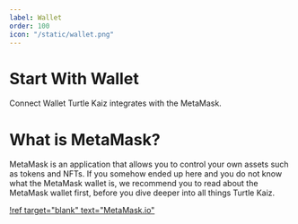 ```yaml
---
label: Wallet
order: 100
icon: "/static/wallet.png"
---
```


# Start With Wallet
Connect Wallet
Turtle Kaiz integrates with the MetaMask.

# What is MetaMask?

MetaMask is an application that allows you to control your own assets such as tokens and NFTs. If you somehow ended up here and you do not know what the MetaMask wallet is, we recommend you to read about the MetaMask wallet first, before you dive deeper into all things Turtle Kaiz.

[!ref target="blank" text="MetaMask.io"](https://metamask.io/)



